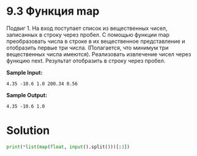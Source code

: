# 9.3 Функция map

Подвиг 1. На вход поступает список из вещественных чисел, записанных в строку через пробел. С помощью функции map
преобразовать числа в строке в их вещественное представление и отобразить первые три числа. (Полагается, что минимум три
вещественных числа имеются). Реализовать извлечение чисел через функцию next. Результат отобразить в строку через
пробел.

**Sample Input:**

```
4.35 -10.6 1.0 200.34 0.56
```

**Sample Output:**

```
4.35 -10.6 1.0
```

# Solution

```python
print(*list(map(float, input().split()))[:3])
```